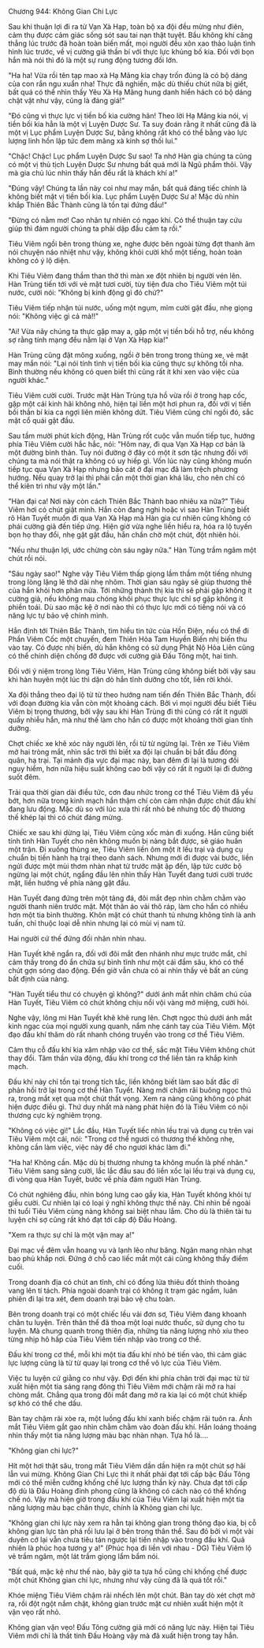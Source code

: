 




Chương 944: Không Gian Chi Lực




Sau khi thuận lợi đi ra từ Vạn Xà Hạp, toàn bộ xa đội đều mừng như điên, cảm thụ được cảm giác sống sót sau tai nạn thật tuyệt. Bầu không khí căng thẳng lúc trước đã hoàn toàn biến mất, mọi người đều xôn xao thảo luận tình hình lúc trước, về vị cường giả thần bí với thực lực khủng bố kia. Đối với bọn hắn mà nói thì đó là một sự rung động tương đối lớn.

"Ha ha! Vừa rồi tên tạp mao xà Hạ Mãng kia chạy trốn đúng là có bộ dáng của con rắn ngu xuẩn nha! Thực đã nghiền, mặc dù thiếu chút nữa bị giết, bất quá có thể nhìn thấy Yêu Xà Hạ Mãng hung danh hiển hách có bộ dáng chật vật như vậy, cũng là đáng giá!"

"Đó cũng vì thực lực vị tiền bố kia cường hãn! Theo lời Hạ Mãng kia nói, vị tiền bối kia hẳn là một vị Luyện Dược Sư. Ta suy đoán rằng ít nhất cũng đã là một vị Lục phẩm Luyện Dược Sư, bằng không rất khó có thể bằng vào lực lượng linh hồn lập tức đem mãng xà kinh sợ thối lui."

"Chậc! Chậc! Lục phẩm Luyện Dược Sư sao! Ta nhớ Hàn gia chúng ta cũng có một vị thủ tịch Luyện Dược Sư nhưng bất quá mới là Ngũ phẩm thôi. Vậy mà gia chủ lúc nhìn thấy hắn đều rất là khách khí a!"

"Đúng vậy! Chúng ta lần này coi như may mắn, bất quá đáng tiếc chính là không biết mặt vị tiền bối kia. Lục phẩm Luyện Dược Sư a! Mặc dù nhìn khắp Thiên Bắc Thành cũng là tồn tại đứng đầu!"

"Đừng có nằm mơ! Cao nhân tự nhiên có ngạo khí. Có thể thuận tay cứu giúp thì đám người chúng ta phải dập đầu cảm tạ rồi."

Tiêu Viêm ngồi bên trong thùng xe, nghe được bên ngoài từng đợt thanh âm nói chuyện náo nhiệt như vậy, không khỏi cười khổ một tiếng, hoàn toàn không có ý lộ diện.

Khi Tiêu Viêm đang thầm than thở thì màn xe đột nhiên bị người vén lên. Hàn Trùng tiến tới với vẻ mặt tươi cười, tùy tiện đưa cho Tiêu Viêm một túi nước, cười nói: "Không bị kinh động gì đó chứ?"

Tiêu Viêm tiếp nhận túi nước, uống một ngụm, mỉm cười gật đầu, nhẹ giọng nói: "Không việc gì cả mà!!"

"Ai! Vừa nãy chúng ta thực gặp may a, gặp một vị tiền bối hỗ trợ, nếu không sợ rằng tính mạng đều nằm lại ở Vạn Xà Hạp kia!"

Hàn Trùng cũng đặt mông xuống, ngồi ở bên trong trong thùng xe, vẻ mặt may mắn nói: "Lại nói tính tình vị tiền bối kia cũng thực sự không tồi nha. Bình thường nếu không có quen biết thì cũng rất ít khi xen vào việc của người khác."

Tiêu Viêm cười cười. Trước mặt Hàn Trùng tựa hồ vừa rồi ở trong hạp cốc, gặp một cái kinh hãi không nhỏ, hiện tại liền một hơi phun ra, đối với vị tiền bối thần bí kia ca ngợi liên miên không dứt. Tiêu Viêm cũng chỉ ngồi đó, sắc mặt cổ quái gật đầu.

Sau tầm mười phút kích động, Hàn Trùng rốt cuộc vẫn muốn tiếp tục, hướng phía Tiêu Viêm cười hắc hắc, nói: "Hôm nay, đi qua Vạn Xà Hạp cơ bản là một đường bình thản. Tuy nói đường ở đây có một ít sơn tặc nhưng đối với chúng ta mà nói thật ra không có uy hiếp gì. Vốn lúc này cũng không muốn tiếp tục qua Vạn Xà Hạp nhưng bão cát ở đại mạc đã làm trệch phương hướng. Nếu quay trở lại thì phải cần một thời gian khá lâu, cho nên chỉ có thể kiên trì như vậy một lần."

"Hàn đại ca! Nơi này còn cách Thiên Bắc Thành bao nhiêu xa nữa?" Tiêu Viêm hơi có chút giật mình. Hắn còn đang nghi hoặc vì sao Hàn Trùng biết rõ Hàn Tuyết muốn đi qua Vạn Xà Hạp mà Hàn gia cư nhiên cũng không có phái cường giả đến tiếp ứng. Hiện giờ vừa nghe liền hiểu ra, hóa ra lộ tuyến bọn họ thay đổi, nhẹ gật gật đầu, hắn chần chờ một chút, đột nhiên hỏi.

"Nếu như thuận lợi, ước chừng còn sáu ngày nữa." Hàn Tùng trầm ngâm một chút rồi nói.

"Sáu ngày sao!" Nghe vậy Tiêu Viêm thấp giọng lầm thầm một tiếng nhưng trong lòng lặng lẽ thở dài nhẹ nhõm. Thời gian sáu ngày sẽ giúp thương thế của hắn khỏi hơn phân nửa. Tới những thành thị kia thì sẽ phải gặp không ít cường giả, nếu không mau chóng khôi phục thực lực chỉ sợ gặp không ít phiền toái. Dù sao mặc kệ ở nơi nào thì có thực lực mới có tiếng nói và có năng lực tự bảo vệ chính mình.

Hắn định tới Thiên Bắc Thành, tìm hiểu tin tức của Hồn Điện, nếu có thể đi Phần Viêm Cốc một chuyến, đem Thiên Hỏa Tam Huyền Biến nhị biến thu vào tay. Có được nhị biến, dù hắn không có sử dụng Phật Nộ Hỏa Liên cũng có thể chính diện chống đỡ được với cường giả Đấu Tông một, hai tinh.

Đối với ý niệm trong lòng Tiêu Viêm, Hàn Trùng cũng không biết bởi vậy sau khi hàn huyên một lúc thì dặn dò hắn tĩnh dưỡng cho tốt, liền rời khỏi.

Xa đội thẳng theo đại lộ từ từ theo hướng nam tiến đến Thiên Bắc Thành, đối với đoạn đường kia vẫn còn một khoảng cách. Bởi vì mọi người đều biết Tiêu Viêm bị trọng thương, bởi vậy sau khi Hàn Trùng đi thì cũng có rất ít người quấy nhiễu hắn, mà như thế làm cho hắn có được một khoảng thời gian tĩnh dưỡng.

Chợt chiếc xe khẽ xóc nảy người lên, rồi từ từ ngừng lại. Trên xe Tiêu Viêm mở hai tròng mắt, nhìn sắc trời thì biết xa đội lại chuẩn bị bắt đầu đóng quân, hạ trại. Tại mảnh địa vực đại mạc này, ban đêm đi lại là tương đối nguy hiểm, hơn nữa hiệu suất không cao bởi vậy có rất ít người lại đi đường suốt đêm.

Trải qua thời gian dài điều tức, cơn đau nhức trong cơ thể Tiêu Viêm đã yếu bớt, hơn nữa trong kinh mạch hắn thậm chí còn cảm nhận được chút đấu khí đang lưu động. Mặc dù so với lúc xưa thì rất nhỏ bé nhưng tốc độ thương thế khép lại thì có chút đáng mừng.

Chiếc xe sau khi dừng lại, Tiêu Viêm cũng xốc màn đi xuống. Hắn cũng biết tính tình Hàn Tuyết cho nên không muốn bị nàng bắt được, sẽ giáo huấn một trận. Đi xuống thùng xe, Tiêu Viêm liền ôm một ít lều trại và dụng cụ chuẩn bị tiến hành hạ trại theo danh sách. Nhưng mới đi được vài bước, liền ngửi được một mùi thơm nhàn nhạt từ trước mặt ập đến, lập tức cước bộ ngừng lại một chút, ngẩng đầu lên nhìn thấy Hàn Tuyết đang tươi cười trước mặt, liền hướng về phía nàng gật đầu.

Hàn Tuyết đang đứng trên một tảng đá, đôi mắt đẹp nhìn chằm chằm vào người thanh niên trước mặt. Một thân áo vải thô ráp, làm cho hắn có nhiều hơn một tia bình thường. Khôn mặt có chút thanh tú nhưng không tính là anh tuấn, chỉ thuộc loại dễ nhìn nhưng lại có mùi vị nam tử.

Hai người cứ thế đứng đối nhãn nhìn nhau.

Hàn Tuyết khẽ ngẩn ra, đối với đôi mắt đen nhánh như mực trước mắt, chỉ cảm thấy trong đó ẩn chứa sự bình tĩnh như một cái đầm sâu, khó có thể chút gợn sóng dao động. Đến giờ vẫn chưa có ai nhìn thấy vẻ bất an cùng bất định của nàng.

"Hàn Tuyết tiểu thư có chuyện gì không?" dưới ánh mắt nhìn chăm chú của Hàn Tuyết, Tiêu Viêm có chút không chịu nổi vội vàng mở miệng, cười hỏi.

Nghe vậy, lông mi Hàn Tuyết khẽ khẽ rung lên. Chợt ngọc thủ dưới ánh mắt kinh ngạc của mọi người xung quanh, nắm nhẹ cánh tay của Tiêu Viêm. Một đạo đấu khí thăm dò rất nhanh chóng truyền vào trong cơ thể Tiêu Viêm.

Cảm thụ cỗ đấu khí kia xâm nhập vào cơ thể, sắc mặt Tiêu Viêm không chút thay đổi. Tâm thần vừa động, đấu khí trong cơ thể liền tản ra khắp kinh mạch.

Đấu khí này chỉ tồn tại trong tích tắc, liền không biết làm sao bất đắc dĩ phản hồi trở lại trong cơ thể Hàn Tuyết. Nàng mới chậm rãi buông ngọc thủ ra, trong mắt xẹt qua một chút thất vọng. Xem ra nàng cũng không có phát hiện được điều gì. Thứ duy nhất mà nàng phát hiện đó là Tiêu Viêm có nội thương cực kỳ nghiêm trọng.

"Không có việc gì!" Lắc đầu, Hàn Tuyết liếc nhìn lều trại và dụng cụ trên vai Tiêu Viêm một cái, nói: "Trong cơ thể ngươi có thương thế không nhẹ, không cần làm việc, việc này để cho ngươi khác làm đi."

"Ha ha! Không cần. Mặc dù bị thương nhưng ta không muốn là phế nhân." Tiêu Viêm sang sảng cười, lắc lắc đầu sau đó liền xốc lại lều trại và dụng cụ, đi vòng qua Hàn Tuyết, bước về phía đám người Hàn Trùng.

Có chút nghiêng đầu, nhìn bóng lưng cao gầy kia, Hàn Tuyết không khỏi tự giễu cười. Cư nhiên lại có loại ý nghĩ không thực thế này. Chỉ nhìn bề ngoài thì tuổi Tiêu Viêm cùng nàng không sai biệt nhau lắm. Cho dù là thiên tài tu luyện chỉ sợ cũng rất khó đạt tới cấp độ Đấu Hoàng.

"Xem ra thực sự chỉ là một vận may a!"

Đại mạc về đêm vẫn hoang vu và lạnh lẽo như băng. Ngân mang nhàn nhạt bao phủ khắp nơi. Đứng ở chỗ cao liếc mắt một cái cũng không thấy điểm cuối.

Trong doanh địa có chút an tĩnh, chỉ có đống lửa thiêu đốt thỉnh thoảng vang lên tí tách. Phía ngoài doanh trại có không ít trạm gác ngầm, luân phiên đi lại tra xét, đem doanh trại bảo vệ chu toàn.

Bên trong doanh trại có một chiếc lều vải đơn sơ, Tiêu Viêm đang khoanh chân tu luyện. Trên thân thể đã thoa một loại nước thuốc, sử dụng cho tu luyện. Mà chung quanh trong thiên địa, những tia năng lượng nhỏ xíu theo từng nhịp hô hấp của Tiêu Viêm tiến nhập vào trong cơ thể.

Đấu khí trong cơ thể, mỗi khi một tia đấu khí nhỏ bé tiến vào, thì cảm giác lực lượng cũng là từ từ quay lại trong cơ thể vô lực của Tiêu Viêm.

Việc tu luyện cứ giằng co như vậy. Đợi đến khi phía chân trời đại mạc từ từ xuất hiện một tia sáng rạng đông thì Tiêu Viêm mới chậm rãi mở ra hai chòng mắt. Chẳng qua trong đôi mắt đang mở ra kia lại có một chút khiếp sợ khó có thể che dấu.

Bàn tay chậm rãi xòe ra, một luồng đấu khí xanh biếc chậm rãi tuôn ra. Ánh mắt Tiêu Viêm gắt gao nhìn chằm chằm vào đoàn đấu khí. Hắn loáng thoáng nhìn thấy một tia năng lượng màu bạc nhàn nhạn. Tựa hồ là….

"Không gian chi lực?"

Hít một hơi thật sâu, trong mắt Tiêu Viêm dần dần hiện ra một chút sợ hãi lẫn vui mừng. Không Gian Chi Lực thì ít nhất phải đạt tới cấp bậc Đấu Tông mới có thể miễn cưỡng khống chế lực lượng thần kỳ này. Chưa đạt tới cấp độ dù là Đấu Hoàng đỉnh phong cũng là không có cách nào có thể khống chế nó. Vậy mà hiện giờ trong đấu khí của Tiêu Viêm lại xuất hiện một tia năng lượng màu bạc chân thực, chính là Không gian chi lực.

"Không gian chi lực này xem ra hẳn tại không gian trong thông đạo kia, bị cỗ không gian lực tàn phá rồi lưu lại ở bên trong thân thể. Sau đó bởi vì một vài duyên cớ lại vẫn chưa tiêu tán ngược lại tiến nhập vào trong đấu khí. Quả nhiên là phúc họa tương y a!" (Phúc họa đi liền với nhau - DG) Tiêu Viêm lộ vẻ trầm ngâm, một lát trầm giọng lẩm bẩm nói.

"Bất quá, mặc kệ như thế nào, bây giờ ta tựa hồ cũng chỉ khống chế được một chút Không gian chi lực, nhưng như vậy cũng đã là quá tốt rồi."

Khóe miệng Tiêu Viêm chậm rãi nhếch lên một chút. Bàn tay dò xét chợt mở ra, rồi đột ngột nắm chặt, không gian trước mặt cư nhiên xuất hiện một ít vặn vẹo rất nhỏ.

Không gian vặn vẹo! Đấu Tông cường giả mới có năng lực này. Hiện tại Tiêu Viêm mới chỉ là thất tinh Đấu Hoàng vậy mà đã xuất hiện trong tay hắn.




